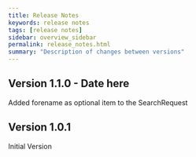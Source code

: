 ```yaml
---
title: Release Notes
keywords: release notes 
tags: [release notes]
sidebar: overview_sidebar
permalink: release_notes.html
summary: "Description of changes between versions"
---
```


## Version 1.1.0 - Date here ##
Added forename as optional item to the SearchRequest

## Version 1.0.1 ##
Initial Version